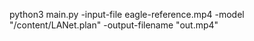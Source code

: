 python3 main.py -input-file eagle-reference.mp4 -model "/content/LANet.plan" -output-filename "out.mp4" 
